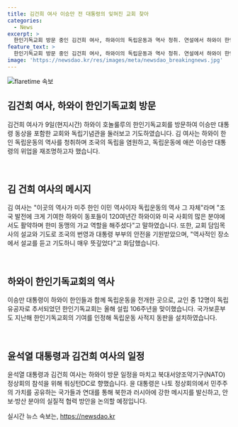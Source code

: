 ```yaml
---
title: 김건희 여사 이승만 전 대통령의 잊혀진 교회 찾아
categories:
  - News
excerpt: >
  한인기독교회 방문 중인 김건희 여사, 하와이의 독립운동과 역사 청취. 연설에서 하와이 한인들의 독립운동은 미주 한인 이민 역사와 독립운동의 상징며 한인들의 기여에 감사 표시. 교회 설교와 기도에 참여하며 뜻 깊다고 전함. 국가보훈부에 의해 독립운동 사적지 동판 설치되어 있음. 이어서 윤석열 대통령은 나토 정상회의 참석을 위해 워싱턴으로 출발. 함께 하와이를 떠나는 모습도 공개됨. 
feature_text: >
  한인기독교회 방문 중인 김건희 여사, 하와이의 독립운동과 역사 청취. 연설에서 하와이 한인들의 독립운동은 미주 한인 이민 역사와 독립운동의 상징며 한인들의 기여에 감사 표시. 교회 설교와 기도에 참여하며 뜻 깊다고 전함. 국가보훈부에 의해 독립운동 사적지 동판 설치되어 있음. 이어서 윤석열 대통령은 나토 정상회의 참석을 위해 워싱턴으로 출발. 함께 하와이를 떠나는 모습도 공개됨. 
image: 'https://newsdao.kr/res/images/meta/newsdao_breakingnews.jpg'
---
```


<p><img src="https://newsdao.kr/res/images/meta/newsdao_breakingnews.jpg" alt="flaretime 속보" /></p>

<h2 data-ke-size="size26">김건희 여사, 하와이 한인기독교회 방문</h2>

<p>김건희 여사가 9일(현지시간) 하와이 호놀룰루의 한인기독교회를 방문하여 이승만 대통령 동상을 포함한 교회와 독립기념관을 둘러보고 기도하였습니다. 김 여사는 하와이 한인 독립운동의 역사를 청취하며 조국의 독립을 염원하고, 독립운동에 애쓴 이승만 대통령의 위업을 재조명하고자 했습니다.</p>

<p data-ke-size="size16">&nbsp;</p>

<h2 data-ke-size="size26">김 건희 여사의 메시지</h2>

<p>김 여사는 "이곳의 역사가 미주 한인 이민 역사이자 독립운동의 역사 그 자체"라며 "조국 발전에 크게 기여한 하와이 동포들이 120여년간 하와이와 미국 사회의 많은 분야에서도 활약하며 한미 동맹의 가교 역할을 해주셨다"고 말하였습니다. 또한, 교회 담임목사의 설교와 기도로 조국의 번영과 대통령 부부의 안전을 기원받았으며, "역사적인 장소에서 설교를 듣고 기도하니 매우 뜻깊었다"고 화답했습니다.</p>

<p data-ke-size="size16">&nbsp;</p>

<h2 data-ke-size="size26">하와이 한인기독교회의 역사</h2>

<p>이승만 대통령이 하와이 한인들과 함께 독립운동을 전개한 곳으로, 교인 중 12명이 독립유공자로 추서되었던 한인기독교회는 올해 설립 106주년을 맞이했습니다. 국가보훈부도 지난해 한인기독교회의 기여를 인정해 독립운동 사적지 동판을 설치하였습니다.</p>

<p data-ke-size="size16">&nbsp;</p>

<h2 data-ke-size="size26">윤석열 대통령과 김건희 여사의 일정</h2>

<p>윤석열 대통령과 김건희 여사는 하와이 방문 일정을 마치고 북대서양조약기구(NATO) 정상회의 참석을 위해 워싱턴DC로 향했습니다. 윤 대통령은 나토 정상회의에서 민주주의 가치를 공유하는 국가들과 연대를 통해 북한과 러시아에 강한 메시지를 발신하고, 안보·방산 분야의 실질적 협력 방안을 논의할 예정입니다.</p>
실시간 뉴스 속보는, <a href="https://newsdao.kr" rel="dofollow">https://newsdao.kr</a>



